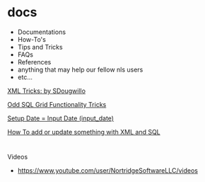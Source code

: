 # docs
* Documentations 
* How-To's 
* Tips and Tricks
* FAQs
* References
* anything that may help our fellow nls users 
* etc...


[XML Tricks: by SDougwillo](https://github.com/hello-nls/xml/wiki/XML-Tricks%3A-by-SDougwillo)

[Odd SQL Grid Functionality Tricks](https://github.com/hello-nls/sql/wiki/Odd-SQL-Grid-Functionality-Tricks)

[Setup Date = Input Date (input_date)](https://github.com/hello-nls/docs/wiki/Setup-Date-=-Input-Date-(input_date))

[How To add or update something with XML and SQL](https://github.com/hello-nls/docs/wiki/How-To-add-or-update-something-with-XML-and-SQL)

#

Videos 
* https://www.youtube.com/user/NortridgeSoftwareLLC/videos 

#






